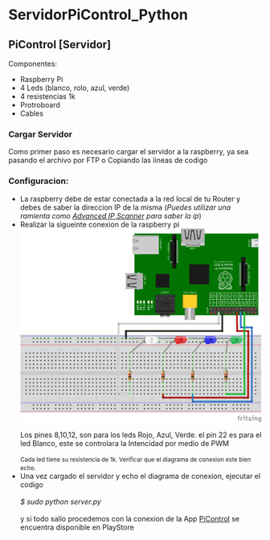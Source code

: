 # ServidorPiControl_Python
<h2>PiControl [Servidor]</h2>

<p>Componentes:</p>
<ul>
<li>Raspberry Pi</li>
<li>4 Leds (blanco, rolo, azul, verde)</li>
<li>4 resistencias 1k</li>
<li>Protroboard</li>
<li>Cables</li>
</ul>
<h3>Cargar Servidor</h3>
<p>Como primer paso es necesario cargar el servidor a la raspberry, ya sea pasando el archivo por FTP o Copiando las lineas de codigo</p>

<h3>Configuracion:</h3>
<ul>
  <li>La raspberry debe de estar conectada a la red local de tu Router y debes de saber la direccion IP de la misma (<i>Puedes utilizar una ramienta como <a href="http://www.advanced-ip-scanner.com/es/" target="new">Advanced IP Scanner</a> para saber la ip</i>)</li>
  <li>Realizar la sigueinte conexion de la raspberry pi
    <img src="https://github.com/ramosisw/ServidorPiControl_Python/blob/master/fritzing/serverPiControl_bb.png"/>
    <br/>
    <p>Los pines 8,10,12, son para los leds Rojo, Azul, Verde. el pin 22 es para el led Blanco, este se controlara la Intencidad por medio de PWM</p>
    <small>Cada led tiene su resistencia de 1k. Verificar que el diagrama de conexion este bien echo.</small>
  </li>
  <li>Una vez cargado el servidor y echo el diagrama de conexion, ejecutar el codigo 
    <br/> 
    <br/>
    <i>$ sudo python server.py</i>
    <br/>
    <br/>
    y si todo salio procedemos con la conexion de la App <a href="https://play.google.com/store/apps/details?id=mx.itson.picontrol" target="new">PiControl</a> se encuentra disponible en PlayStore
  </li>
</ul>
